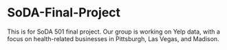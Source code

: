 # SoDA-Final-Project

  This is for SoDA 501 final project. Our group is working on Yelp data, with a focus on health-related businesses in Pittsburgh, Las Vegas, 
and Madison.
